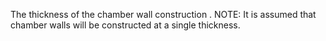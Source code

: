 The thickness of the chamber wall construction
.
NOTE: It is assumed that chamber walls will be constructed at a single thickness.